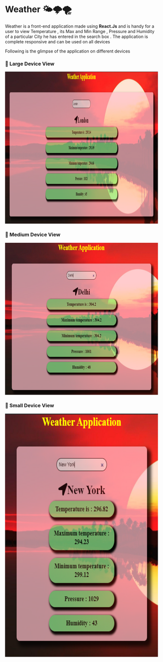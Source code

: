 # Weather 🌤🌩🌪

Weather is a front-end application made using <b>React.Js</b> and is handy for a user to view Temperature , its Max and Min Range , Pressure and Humidity of a particular City he has entered in the search box . The application is complete responsive and can be used on all devices

Following is the glimpse of the application on different devices

### 🚩 Large Device View 

<p align="center">
  <img src="App-Images/largeDeviceView.PNG"  width="1200px"  height="500px">
</p>


### 🚩 Medium Device View 

<p align="center">
  <img src="App-Images/mediumDeviceView.PNG"  width="700px"  height="500px">
</p>

### 🚩 Small Device View 

<p align="center">
  <img src="App-Images/mobileView.PNG"  width="600px"  height="800px">
</p>
